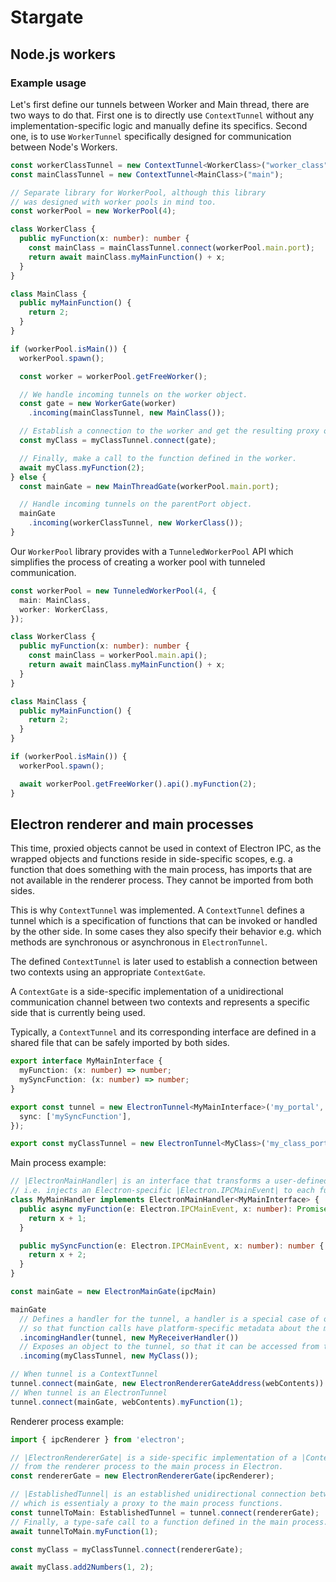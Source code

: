 # Stargate

## Node.js workers

### Example usage

Let's first define our tunnels between Worker and Main thread, there are two ways to do that.
First one is to directly use `ContextTunnel` without any implementation-specific logic and manually define
its specifics. Second one, is to use `WorkerTunnel` specifically designed for communication between Node's Workers.

```typescript
const workerClassTunnel = new ContextTunnel<WorkerClass>("worker_class");
const mainClassTunnel = new ContextTunnel<MainClass>("main");

// Separate library for WorkerPool, although this library
// was designed with worker pools in mind too.
const workerPool = new WorkerPool(4);

class WorkerClass {
  public myFunction(x: number): number {
    const mainClass = mainClassTunnel.connect(workerPool.main.port);
    return await mainClass.myMainFunction() + x;
  }
}

class MainClass {
  public myMainFunction() {
    return 2;
  }
}

if (workerPool.isMain()) {
  workerPool.spawn();

  const worker = workerPool.getFreeWorker();

  // We handle incoming tunnels on the worker object.
  const gate = new WorkerGate(worker)
    .incoming(mainClassTunnel, new MainClass());

  // Establish a connection to the worker and get the resulting proxy object.
  const myClass = myClassTunnel.connect(gate);

  // Finally, make a call to the function defined in the worker.
  await myClass.myFunction(2);
} else {
  const mainGate = new MainThreadGate(workerPool.main.port);

  // Handle incoming tunnels on the parentPort object.
  mainGate
    .incoming(workerClassTunnel, new WorkerClass());
}
```

Our `WorkerPool` library provides with a `TunneledWorkerPool` API which simplifies the process of creating a worker pool with tunneled communication.

```typescript
const workerPool = new TunneledWorkerPool(4, {
  main: MainClass,
  worker: WorkerClass,
});

class WorkerClass {
  public myFunction(x: number): number {
    const mainClass = workerPool.main.api();
    return await mainClass.myMainFunction() + x;
  }
}

class MainClass {
  public myMainFunction() {
    return 2;
  }
}

if (workerPool.isMain()) {
  workerPool.spawn();

  await workerPool.getFreeWorker().api().myFunction(2);
}

```

## Electron renderer and main processes

This time, proxied objects cannot be used in context of Electron IPC, as the wrapped objects and functions reside in side-specific scopes, e.g. a function that does something with the main process,
has imports that are not available in the renderer process. They cannot be imported from both sides.

This is why `ContextTunnel` was implemented. A `ContextTunnel` defines a tunnel which is a specification of functions that can be invoked or handled by the other side. In some cases they also specify their behavior e.g. which methods are synchronous or asynchronous in `ElectronTunnel`.

The defined `ContextTunnel` is later used to establish a connection between two contexts using an appropriate `ContextGate`.

A `ContextGate` is a side-specific implementation of a unidirectional communication channel between two contexts and represents a specific side that is currently being used.

Typically, a `ContextTunnel` and its corresponding interface are defined in a shared file that can be safely imported by both sides.
```typescript
export interface MyMainInterface {
  myFunction: (x: number) => number;
  mySyncFunction: (x: number) => number;
}

export const tunnel = new ElectronTunnel<MyMainInterface>('my_portal', {
  sync: ['mySyncFunction'],
});

export const myClassTunnel = new ElectronTunnel<MyClass>('my_class_portal');
```

Main process example:
```typescript
// |ElectronMainHandler| is an interface that transforms a user-defined interface, 
// i.e. injects an Electron-specific |Electron.IPCMainEvent| to each function and makes them async.
class MyMainHandler implements ElectronMainHandler<MyMainInterface> {
  public async myFunction(e: Electron.IPCMainEvent, x: number): Promise<number> {
    return x + 1;
  }

  public mySyncFunction(e: Electron.IPCMainEvent, x: number): number {
    return x + 2;
  }
}

const mainGate = new ElectronMainGate(ipcMain)

mainGate
  // Defines a handler for the tunnel, a handler is a special case of object which inherits from ContextHandler
  // so that function calls have platform-specific metadata about the message being sent.
  .incomingHandler(tunnel, new MyReceiverHandler())
  // Exposes an object to the tunnel, so that it can be accessed from the renderer process as-is.
  .incoming(myClassTunnel, new MyClass());

// When tunnel is a ContextTunnel
tunnel.connect(mainGate, new ElectronRendererGateAddress(webContents)).myFunction(1);
// When tunnel is an ElectronTunnel
tunnel.connect(mainGate, webContents).myFunction(1);

```

Renderer process example:
```typescript
import { ipcRenderer } from 'electron';

// |ElectronRendererGate| is a side-specific implementation of a |ContextGate| for communication 
// from the renderer process to the main process in Electron.
const rendererGate = new ElectronRendererGate(ipcRenderer);

// |EstablishedTunnel| is an established unidirectional connection between both contexts,
// which is essentialy a proxy to the main process functions.
const tunnelToMain: EstablishedTunnel = tunnel.connect(rendererGate);
// Finally, a type-safe call to a function defined in the main process.
await tunnelToMain.myFunction(1);

const myClass = myClassTunnel.connect(rendererGate);

await myClass.add2Numbers(1, 2);
```

